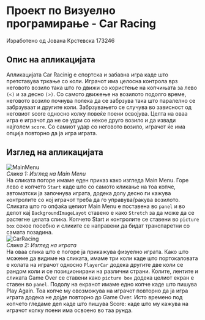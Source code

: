 # Проект по Визуелно програмирање - Car Racing
Изработено од Јована Крстевска 173246
## Опис на апликацијата 
Апликацијата Car Racinig е спортска и забавна игра каде што претставува тркање со коли. Играчот има целосна контрола врз неговото возило така што го движи со користење на копчињата за лево `(<)` и за десно `(>)`. Со самото движење на возилото подолго време, неговото возило почнува полека да се забрзува така што паралелно се забрзуваат и другите коли. Забрзувањето се случува во зависност од неговиот score односно колку повеќе поени освојува. Целта на оваа игра е играчот да не се удри со некое друго возило и да извади најголем `score`. Со самиот удар со неговото возило, играчот ќе има опција повторно да ја игра играта. 
## Изглед на апликацијата
![MainMenu](https://user-images.githubusercontent.com/100038564/188306006-06d86efa-2555-4c58-931e-08e1d518c282.PNG)<br/>
*Слика 1: Изглед на Main Menu*<br/>
На сликата погоре имаме еден приказ како изгледа Main Menu. Горе лево е копчето `Start` каде што со самото кликање на тоа копче, автоматски ја започнува играта, додека долу десно ги кажува контролите со кој играчот треба да го управува/ракува возилото. Сликата што го опфаќа целиот Main Menu е поставена во `panel` и во делот кај `BackgroundImageLayot` ставено е како `Stretch` за да може да се растегне целата слика. Копчето Start и контролите се ставени во `picture box` секое посебно и сликите се направени да бидат транспаретни со самата позадина.<br/>
![CarRacing](https://user-images.githubusercontent.com/100038564/188306879-082350ef-ac9d-4aec-b2b8-7d5568486a6c.PNG)<br/>
*Слика 2: Изглед на играта*<br/>
На оваа слика што е погоре ја прикажува физуелно играта. Како што можеме да видиме на сликата, имаме три коли каде што портокаловата е колата на играчот односно `PlayerCar` додека другите две коли се рандом коли и се позиционирани на различни страни. Колите, лентите и сликата Game Over се ставени како `picture box` додека целиот екран е ставен во `panel`. Подолу на екранот имаме едно копче каде што пишува Play Again. Тоа копче му овозможува на играчот повторно да ја игра играта додека не дојде повторно до Game Over. Исто времено под копчето гледаме дел каде што пишува Score: каде што му кажува на играчот колку поени има освоено во таа рунда.
